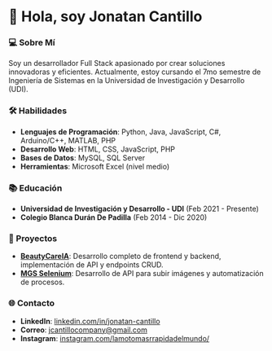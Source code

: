 # 👋 Hola, soy Jonatan Cantillo

### 💻 Sobre Mí
Soy un desarrollador Full Stack apasionado por crear soluciones innovadoras y eficientes. Actualmente, estoy cursando el 7mo semestre de Ingeniería de Sistemas en la Universidad de Investigación y Desarrollo (UDI).

### 🛠️ Habilidades
- **Lenguajes de Programación**: Python, Java, JavaScript, C#, Arduino/C++, MATLAB, PHP
- **Desarrollo Web**: HTML, CSS, JavaScript, PHP
- **Bases de Datos**: MySQL, SQL Server
- **Herramientas**: Microsoft Excel (nivel medio)

### 📚 Educación
- **Universidad de Investigación y Desarrollo - UDI** (Feb 2021 - Presente)
- **Colegio Blanca Durán De Padilla** (Feb 2014 - Dic 2020)

### 🚀 Proyectos
- **[BeautyCareIA](https://github.com/Jonatan1014/BeautyCare)**: Desarrollo completo de frontend y backend, implementación de API y endpoints CRUD.
- **[MGS Selenium](https://github.com/Jonatan1014/MGS_Selenium)**: Desarrollo de API para subir imágenes y automatización de procesos.

### 🌐 Contacto
- **LinkedIn**: [linkedin.com/in/jonatan-cantillo](https://www.linkedin.com/in/jonatan-cantillo)
- **Correo**: jcantillocompany@gmail.com
- **Instagram**: [instagram.com/lamotomasrrapidadelmundo/](https://www.instagram.com/lamotomasrrapidadelmundo/)
